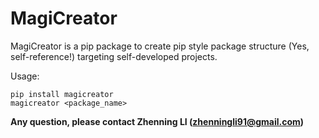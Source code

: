 # MagiCreator 

MagiCreator is a pip package to create pip style package structure (Yes, self-reference!) targeting self-developed projects.

Usage:

    pip install magicreator
    magicreator <package_name>


**Any question, please contact Zhenning LI (zhenningli91@gmail.com)**
